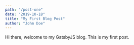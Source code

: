```yaml
---
path: "/post-one"
date: "2019-10-18"
title: "My First Blog Post"
author: "John Doe"
---
```


Hi there, welcome to my GatsbyJS blog. This is my first post.